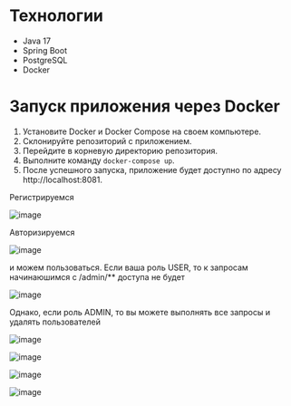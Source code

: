 # Технологии
- Java 17
- Spring Boot
- PostgreSQL
- Docker

# Запуск приложения через Docker
1. Установите Docker и Docker Compose на своем компьютере.
2. Склонируйте репозиторий с приложением.
3. Перейдите в корневую директорию репозитория.
4. Выполните команду `docker-compose up`.
5. После успешного запуска, приложение будет доступно по адресу http://localhost:8081.


Регистрируемся

![image](https://github.com/Dzmitry-yarik/Goods_storeJWT/assets/107866389/c91239f7-3560-490d-b14b-74dabcb04575)

Авторизируемся

![image](https://github.com/Dzmitry-yarik/Goods_storeJWT/assets/107866389/9c21405d-518f-4052-9caf-59be9d107e13)

и можем пользоваться.
Если ваша роль USER, то к запросам начинаюшимся с /admin/** доступа не будет

![image](https://github.com/Dzmitry-yarik/Goods_storeJWT/assets/107866389/2404245e-79a6-46ab-9483-6c380eaf08b0)

Однако, если роль ADMIN, то вы можете выполнять все запросы и удалять пользователей

![image](https://github.com/Dzmitry-yarik/Goods_storeJWT/assets/107866389/e7c0f9e2-3806-41bb-a23e-86190ccac776)

![image](https://github.com/Dzmitry-yarik/Goods_storeJWT/assets/107866389/38087b78-2607-4fd5-bd3b-432573076918)

![image](https://github.com/Dzmitry-yarik/Goods_storeJWT/assets/107866389/c18a4e95-2fca-4e68-86d2-9568233a5901)

![image](https://github.com/Dzmitry-yarik/Goods_storeJWT/assets/107866389/65b2c828-5ba1-49f4-a2c1-0f910b2a9403)



